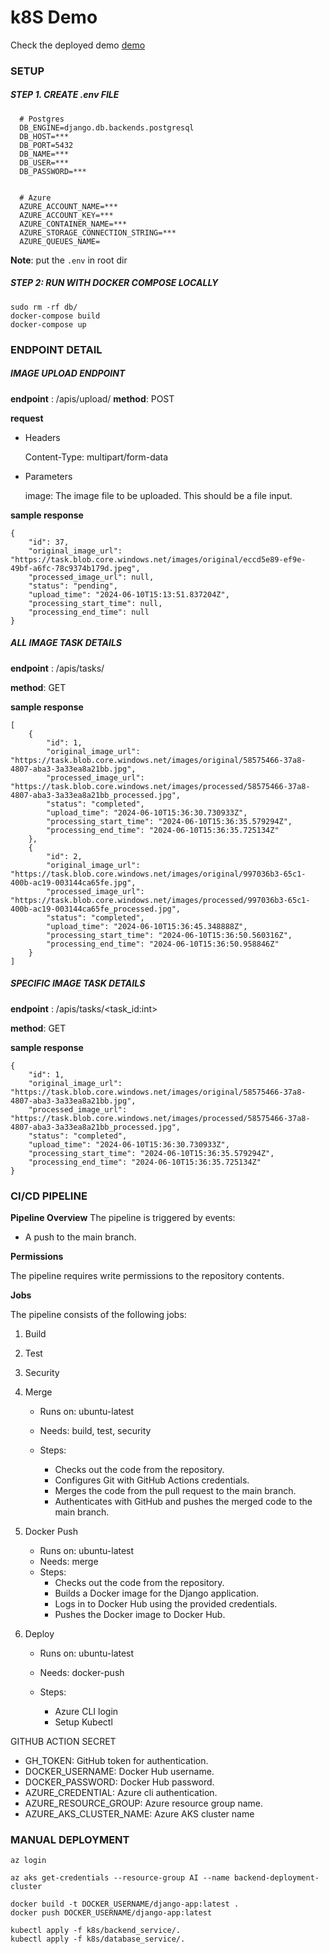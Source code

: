 # k8S Demo

Check the deployed demo [demo](http://68.221.241.38:5000/)

### SETUP 

##### STEP 1. CREATE .env FILE 

```
  # Postgres
  DB_ENGINE=django.db.backends.postgresql
  DB_HOST=***
  DB_PORT=5432
  DB_NAME=***
  DB_USER=***
  DB_PASSWORD=***
  

  # Azure
  AZURE_ACCOUNT_NAME=***
  AZURE_ACCOUNT_KEY=***
  AZURE_CONTAINER_NAME=***
  AZURE_STORAGE_CONNECTION_STRING=***
  AZURE_QUEUES_NAME=
```

**Note**: put the `.env` in root dir


##### STEP 2: RUN WITH DOCKER COMPOSE LOCALLY

```
sudo rm -rf db/
docker-compose build
docker-compose up
```


### ENDPOINT DETAIL

##### IMAGE UPLOAD ENDPOINT 

**endpoint** : /apis/upload/
**method**: POST

**request**
- Headers

    Content-Type: multipart/form-data

- Parameters
    
    image: The image file to be uploaded. This should be a file input.



**sample response**

```
{
    "id": 37,
    "original_image_url": "https://task.blob.core.windows.net/images/original/eccd5e89-ef9e-49bf-a6fc-78c9374b179d.jpeg",
    "processed_image_url": null,
    "status": "pending",
    "upload_time": "2024-06-10T15:13:51.837204Z",
    "processing_start_time": null,
    "processing_end_time": null
}
```


##### ALL IMAGE TASK DETAILS
**endpoint** : /apis/tasks/

**method**: GET

**sample response**
```
[
    {
        "id": 1,
        "original_image_url": "https://task.blob.core.windows.net/images/original/58575466-37a8-4807-aba3-3a33ea8a21bb.jpg",
        "processed_image_url": "https://task.blob.core.windows.net/images/processed/58575466-37a8-4807-aba3-3a33ea8a21bb_processed.jpg",
        "status": "completed",
        "upload_time": "2024-06-10T15:36:30.730933Z",
        "processing_start_time": "2024-06-10T15:36:35.579294Z",
        "processing_end_time": "2024-06-10T15:36:35.725134Z"
    },
    {
        "id": 2,
        "original_image_url": "https://task.blob.core.windows.net/images/original/997036b3-65c1-400b-ac19-003144ca65fe.jpg",
        "processed_image_url": "https://task.blob.core.windows.net/images/processed/997036b3-65c1-400b-ac19-003144ca65fe_processed.jpg",
        "status": "completed",
        "upload_time": "2024-06-10T15:36:45.348888Z",
        "processing_start_time": "2024-06-10T15:36:50.560316Z",
        "processing_end_time": "2024-06-10T15:36:50.958846Z"
    }
]

```


##### SPECIFIC IMAGE TASK DETAILS
**endpoint** : /apis/tasks/<task_id:int>

**method**: GET

**sample response**

```
{
    "id": 1,
    "original_image_url": "https://task.blob.core.windows.net/images/original/58575466-37a8-4807-aba3-3a33ea8a21bb.jpg",
    "processed_image_url": "https://task.blob.core.windows.net/images/processed/58575466-37a8-4807-aba3-3a33ea8a21bb_processed.jpg",
    "status": "completed",
    "upload_time": "2024-06-10T15:36:30.730933Z",
    "processing_start_time": "2024-06-10T15:36:35.579294Z",
    "processing_end_time": "2024-06-10T15:36:35.725134Z"
}
```

### CI/CD PIPELINE 

**Pipeline Overview**
The pipeline is triggered by events:

- A push to the main branch.

**Permissions**

The pipeline requires write permissions to the repository contents.

**Jobs**

The pipeline consists of the following jobs:


1. Build
2. Test
3. Security
4. Merge

    - Runs on: ubuntu-latest
    - Needs: build, test, security
    - Steps:
        
        - Checks out the code from the repository.
        - Configures Git with GitHub Actions credentials.
        - Merges the code from the pull request to the main branch.
        - Authenticates with GitHub and pushes the merged code to the main branch.
5. Docker Push

    - Runs on: ubuntu-latest
    - Needs: merge
    - Steps:
        - Checks out the code from the repository.
        - Builds a Docker image for the Django application.
        - Logs in to Docker Hub using the provided credentials.
        - Pushes the Docker image to Docker Hub.


6. Deploy
    - Runs on: ubuntu-latest
    - Needs: docker-push
    - Steps:

        - Azure CLI login
        - Setup Kubectl 




GITHUB ACTION SECRET

- GH_TOKEN: GitHub token for authentication.
- DOCKER_USERNAME: Docker Hub username.
- DOCKER_PASSWORD: Docker Hub password.
- AZURE_CREDENTIAL: Azure cli authentication.
- AZURE_RESOURCE_GROUP: Azure resource group name.
- AZURE_AKS_CLUSTER_NAME: Azure AKS cluster name




### MANUAL DEPLOYMENT 


```
az login 

az aks get-credentials --resource-group AI --name backend-deployment-cluster

docker build -t DOCKER_USERNAME/django-app:latest .
docker push DOCKER_USERNAME/django-app:latest

kubectl apply -f k8s/backend_service/.
kubectl apply -f k8s/database_service/.
```



